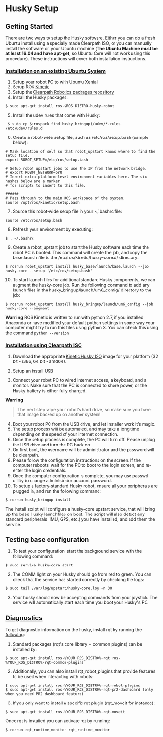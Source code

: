 # Husky Setup

## Getting Started

There are two ways to setup the Husky software. Either you can do a fresh Ubuntu install using a specially made Clearpath ISO, or you can manually install the software on your Ubuntu machine (**The Ubuntu Machine must be at least 16.04 and have apt-get**, so Ubuntu Core will not work using this procedure). These instructions will cover both installation instructions.

### [Installation on an existing Ubuntu System](http://wiki.ros.org/husky_bringup/Tutorials/Install%20Husky%20Software%20%28Advanced%29)

1) Setup your robot PC to with Ubuntu Xenial
2) Setup ROS [Kinetic](http://wiki.ros.org/kinetic/Installation/Ubuntu)
3) Setup the [Clearpath Robotics packages repository](http://packages.clearpathrobotics.com) 
4) Install the Husky packages: 
```
$ sudo apt-get install ros-$ROS_DISTRO-husky-robot
```
5) Install the udev rules that come with Husky:
```
 $ sudo cp $(rospack find husky_bringup)/udev/*.rules /etc/udev/rules.d
```
6) Create a robot-wide setup file, such as /etc/ros/setup.bash (sample below): 
```
# Mark location of self so that robot_upstart knows where to find the setup file.
export ROBOT_SETUP=/etc/ros/setup.bash
 
# Setup robot upstart jobs to use the IP from the network bridge.
# export ROBOT_NETWORK=br0
# Insert extra platform-level environment variables here. The six hashes below are a marker
# for scripts to insert to this file.
 
######
# Pass through to the main ROS workspace of the system.
source /opt/ros/kinetic/setup.bash
```
7) Source this robot-wide setup file in your ~/.bashrc file: 
```
source /etc/ros/setup.bash
```
8) Refresh your environment by executing: 
```
$ . ~/.bashrc
```
9) Create a robot_upstart job to start the Husky software each time the robot PC is booted. This command will create the job, and copy the base.launch file to the /etc/ros/kinetic/husky-core.d/ directory: 
```
$ rosrun robot_upstart install husky_base/launch/base.launch --job husky-core --setup '/etc/ros/setup.bash'
```
10) To start launch files for additional standard Husky components, we can augment the husky-core job. Run the following command to add any launch files in the husky_bringup/launch/um6_config/ directory to the job:
```
$ rosrun robot_upstart install husky_bringup/launch/um6_config --job husky-core --augment
```

**Warning** ROS Kinetic is written to run with python 2.7, if you installed Anaconda or have modified your default python settings in some way your computer might try to run this files using python 3. You can check this using the command `python --version`


### [Installation using Clearpath ISO](http://www.clearpathrobotics.com/assets/guides/husky/InstallHuskySoftware.html)
1) Download the appropriate [Kinetic Husky ISO](http://packages.clearpathrobotics.com/stable/images/latest/kinetic-husky/) image for your platform (32 bit - i386, 64 bit - amd64).

2) Setup an install USB

3) Connect your robot PC to wired internet access, a keyboard, and a monitor. Make sure that the PC is connected to shore power, or the Husky battery is either fully charged.

**Warning**
> The next step wipe your robot’s hard drive, so make sure you have that image backed up on another system!

4) Boot your robot PC from the USB drive, and let installer work it’s magic.
5) The setup process will be automated, and may take a long time depending on the speed of your internet connection.
6) Once the setup process is complete, the PC will turn off. Please unplug the USB drive and turn the PC back on.
7) On first boot, the username will be administrator and the password will be clearpath.
8) Please follow the configuration instructions on the screen. If the computer reboots, wait for the PC to boot to the login screen, and re-enter the login credentials.
9) Once the computer configuration is complete, you may use passwd utility to change administrator account password.
10) To setup a factory-standard Husky robot, ensure all your peripherals are plugged in, and run the following command:
```
$ rosrun husky_bringup install
```
The install script will configure a husky-core upstart service, that will bring up the base Husky launchfiles on boot. The script will also detect any standard peripherals (IMU, GPS, etc.) you have installed, and add them the service.

## Testing base configuration

1) To test your configuration, start the background service with the following command:
```
$ sudo service husky-core start
```
    
2) The COMM light on your Husky should go from red to green. You can check that the service has started correctly by checking the logs:
```
$ sudo tail /var/log/upstart/husky-core.log -n 30
```
3) Your husky should now be accepting commands from your joystick. The service will automatically start each time you boot your Husky's PC. 


## [Diagnostics](http://www.clearpathrobotics.com/assets/guides/husky/InterfacingWithHusky.html)

To get diagnostic information on the husky, install rqt by running the [following](http://wiki.ros.org/rqt/UserGuide/Install/Groovy):

1) Standard packages (rqt's core library + common plugins) can be installed by: 
```
$ sudo apt-get install ros-%YOUR_ROS_DISTRO%-rqt ros-%YOUR_ROS_DISTRO%-rqt-common-plugins`
```
2) Additionally, you can also install rqt_robot_plugins that provide features to be used when interacting with robots:

```
$ sudo apt-get install ros-%YOUR_ROS_DISTRO%-rqt-robot-plugins
$ sudo apt-get install ros-%YOUR_ROS_DISTRO%-rqt-pr2-dashboard (only when you need PR2 dashboard feature) 
```

3) If you only want to install a specific rqt plugin (rqt_moveit for instance):
```
$ sudo apt-get install ros-%YOUR_ROS_DISTRO%-rqt-moveit
```

Once rqt is installed you can activate rqt by running:
```
$ rosrun rqt_runtime_monitor rqt_runtime_monitor
```
